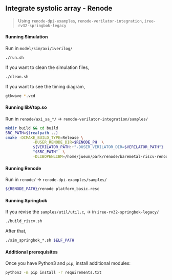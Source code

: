## Integrate systolic array - Renode

> Using `renode-dpi-examples`, `renode-verilator-integration`, `iree-rv32-springbok-legacy`

#### Running Simulation
Run in `model/sim/axi/iverilog/`
```bash
./run.sh
```
If you want to clean the simulation files,
```bash
./clean.sh
```
If you want to see the timing diagram, 
```bash
gtkwave *.vcd
```


#### Running libVtop.so
Run in `renode/axi_sa_*/` -> `renode-verilator-integration/samples/`
```bash
mkdir build && cd build
SRC_PATH=$(realpath ..)
cmake -DCMAKE_BUILD_TYPE=Release \
            -DUSER_RENODE_DIR=$RENODE_PH  \
            ${VERILATOR_PATH:+"-DUSER_VERILATOR_DIR=$VERILATOR_PATH"}  \
            "$SRC_PATH"  \
            -DLIBOPENLIBM=/home/jueun/park/renode/baremetal-riscv-renode/renode-verilator-integration/lib/libopenlibm-Linux-x86_64.a
```


#### Running Renode 
Run in `renode/` -> `renode-dpi-examples/samples/`
```bash
${RENODE_PATH}/renode platform_basic.resc
```

#### Running Springbok
If you revise the `samples/util/util.c`, -> in `iree-rv32-springbok-legacy/`
```bash
./build_riscv.sh
```

After that,
```bash
./sim_springbok_*.sh $ELF_PATH
```


#### Additional prerequisites
Once you have Python3 and `pip`, install additional modules:
```bash
python3 -m pip install -r requirements.txt
```


